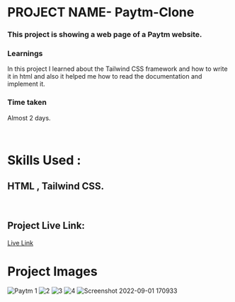 

# PROJECT NAME-  Paytm-Clone


### This project is showing a web page of a Paytm website.
### Learnings
In this project I learned about the Tailwind CSS framework and how to write it in html and also it helped me how to read the documentation and implement it.
### Time taken
Almost 2 days.

</br>

# Skills Used :

## HTML , Tailwind CSS.

</br>



## Project Live Link:

[Live Link](https://paytmclonetwcss.netlify.app/)


# Project Images
![Paytm 1](https://user-images.githubusercontent.com/109919457/205488437-b44df510-1b9b-4fb5-bb39-15f6ba1746a0.png)
![2](https://user-images.githubusercontent.com/109919457/205488563-78a7affd-8ea4-44cc-9ec7-04d58ce7127f.png)
![3](https://user-images.githubusercontent.com/109919457/205488565-931dae49-d1be-491b-8005-aea4553ac879.png)
![4](https://user-images.githubusercontent.com/109919457/205488567-b52b85c4-ee87-4df8-98cc-71e43b3b66ea.png)
![Screenshot 2022-09-01 170933](https://user-images.githubusercontent.com/109919457/205488570-87ae0142-f321-419a-a435-243d168b36ef.png)



